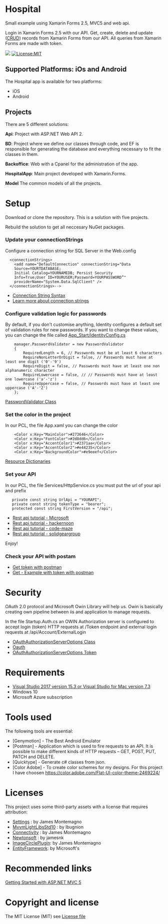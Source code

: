 # Hospital
 
Small example using Xamarin Forms 2.5, MVC5 and web api. 

Login in Xamarin Forms 2.5 with our API. Get, create, delete and update ([CRUD](https://en.wikipedia.org/wiki/Create,_read,_update_and_delete)) records from Xamarin Forms from our API. All queries from Xamarin Forms are made with token.

![](https://img.shields.io/teamcity/codebetter/bt428.svg) [![License:MIT](https://img.shields.io/badge/License-MIT-blue.svg)](https://github.com/jorgemht/Hospital-HIS/blob/master/LICENSE)

## Supported Platforms: iOs and Android

The Hospital app is available for two platforms:

- iOS
- Android

## Projects

There are 5 different solutions:

**Api**: Project with ASP.NET Web API 2.

**BD**: Project where we define our classes through code, and EF is responsible for generating the database and everything necessary to fit the classes in them.

**Backoffice**: Web with a Cpanel for the administration of the app.

**HospitalApp**: Main project developed with Xamarin.Forms.

**Model** The common models of all the projects.

# Setup

Download or clone the repository. This is a solution with five projects.

Rebuild the solution to get all neccesary NuGet packages.

### Update your connectionStrings
Configure a connection string for SQL Server in the Web.config
```
  <connectionStrings>
    <add name="DefaultConnection" connectionString="Data 
    Source=YOURTDATABASE; 
    Initial Catalog=YOURNAMEDB; Persist Security     
    Info=True;User ID=YOURUSER;Password=YOURPASSWORD”"
    providerName="System.Data.SqlClient" />
  </connectionStrings>-->
```
- [Connection String Syntax](https://docs.microsoft.com/en-us/dotnet/framework/data/adonet/connection-string-syntax)
- [Learn more about connection strings](https://www.connectionstrings.com)

### Configure validation logic for passwords
By default, if you don't customise anything, Identity configures a default set of validation rules for new passwords. If you want to change these values, you can change the file called [App_Start/IdentityConfig.cs](https://github.com/jorgemht/Hospital-HIS/blob/master/Screenshots/API/PasswordValidator.png)

```
    manager.PasswordValidator = new PasswordValidator
    {
        RequiredLength = 6, // Passwords must be at least 6 characters
        RequireNonLetterOrDigit = false, // Passwords must have at least one digit ('0'-'9')
        RequireDigit = false, // Passwords must have at least one non alphanumeric character
        RequireLowercase = false, // // Passwords must have at least one lowercase ('a'-'z')
        RequireUppercase = false, // Passwords must have at least one uppercase ('A'-'Z')
    };
```
[PasswordValidator Class](https://msdn.microsoft.com/en-us/library/microsoft.aspnet.identity.passwordvalidator(v=vs.108).aspx)

### Set the color in the project 
In our PCL, the file App.xaml you can change the color
```
    <Color x:Key="MainColor">#273646</Color>
    <Color x:Key="FontColor">#2d8dd6</Color>
    <Color x:Key="AccentColor1">#2371aa</Color>
    <Color x:Key="AccentColor2">#e44235</Color>
    <Color x:Key="BackgroundColor">#e9eeef</Color>
```
[Resource Dictionaries](https://developer.xamarin.com/guides/xamarin-forms/xaml/resource-dictionaries/)

### Set your API
In our PCL, the file Services/HttpService.cs you must put the url of your api and prefix
```
   private const string UrlApi = "YOURAPI";
   private const string tokenType = "bearer";
   protected const string FirstVersion = "/api";
```
- [Rest api tutorial - Microsoft](https://docs.microsoft.com/en-us/azure/architecture/best-practices/api-design)
- [Rest api tutorial - hackernoon](https://hackernoon.com/restful-api-designing-guidelines-the-best-practices-60e1d954e7c9)
- [Rest api tutorial - code-maze](https://code-maze.com/top-rest-api-best-practices/)
- [Rest api tutorial - solidgeargroup](https://solidgeargroup.com/best-practices-rest-api)

Enjoy!

### Check your API with postam

- [Get token with postman](https://github.com/jorgemht/Hospital-HIS/blob/master/Screenshots/API/token-postmanclient.png)
- [Get - Example with token with postman](https://github.com/jorgemht/Hospital-HIS/blob/master/Screenshots/API/tokenUse-postmanclient.png)


# Security
OAuth 2.0 protocol and Microsoft Owin Library will help us. Owin is basically creating own pipeline between iis and application to manage requests.

In the file Startup.Auth.cs an OWIN Authorization server is configured to accept login (token) HTTP requests at /Token endpoint and external login requests at /api/Account/ExternalLogin

- [OAuthAuthorizationServerOptions Class](https://msdn.microsoft.com/en-us/library/microsoft.owin.security.oauth.oauthauthorizationserveroptions(v=vs.113).aspx)
- [Oauth](https://oauth.net/)
- [OAuthAuthorizationServerOptions Token](https://github.com/jorgemht/Hospital-HIS/blob/master/Screenshots/API/Token.png)

# Requirements
 * [Visual Studio 2017 version 15.3 or Visual Studio for Mac version 7.3](https://www.visualstudio.com/vs/)
 * Windows 10
 * Microsoft Azure subscription

# Tools used
The following tools are essential:
* [Genymotion] - The Best Android Emulator
* [Postman] - Application which is used to fire requests to an API. It is possible to make different kinds of HTTP requests – GET, POST, PUT, PATCH and DELETE.
* [Quicktype] - Generate c# classes from json.
* [Color Adobe] - To create color schemes for my designs. For this project I have choosen https://color.adobe.com/Flat-UI-color-theme-2469224/

# Licenses

This project uses some third-party assets with a license that requires attribution:

- [Settings](https://github.com/jamesmontemagno/SettingsPlugin) : by James Montemagno
- [MvvmLightLibsStd10](https://www.nuget.org/packages/MvvmLightLibsStd10/5.4.0.1-alpha) : by lbugnion 
- [Connectivity](https://github.com/jamesmontemagno/ConnectivityPluginx>) : by James Montemagno
- [Newtonsoft](https://www.newtonsoft.com/json) : by jamesnk 
- [ImageCirclePlugin](https://github.com/jamesmontemagno/ImageCirclePlugin): by James Montemagno
- [EntityFramework](https://www.nuget.org/packages/EntityFramework/): by Microsoft's

# Recommended links
[Getting Started with ASP.NET MVC 5](https://docs.microsoft.com/en-us/aspnet/mvc/overview/getting-started/introduction/getting-started)

# Copyright and license
The MIT License (MIT) see [License file](https://github.com/jorgemht/Hospital-HIS/blob/master/LICENSE)

